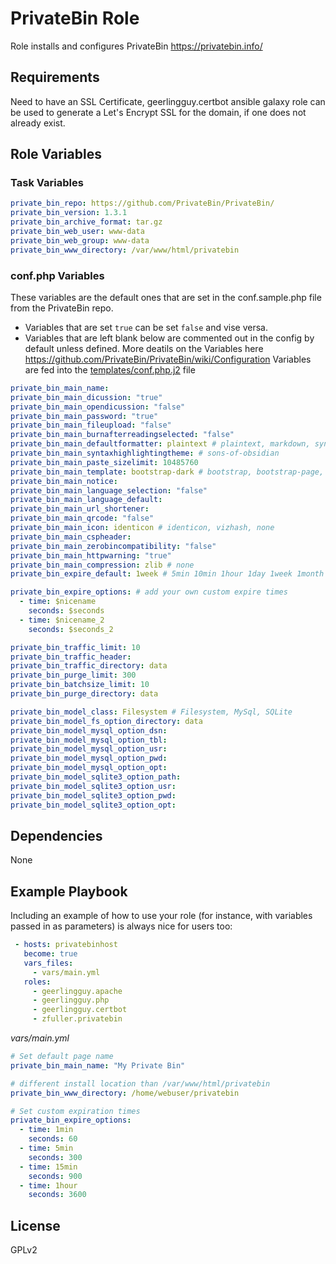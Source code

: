 # PrivateBin Role

Role installs and configures PrivateBin https://privatebin.info/

## Requirements

Need to have an SSL Certificate, geerlingguy.certbot ansible galaxy role can be used to generate a Let's Encrypt SSL for the domain, if one does not already exist.

## Role Variables
### Task Variables
```yaml
private_bin_repo: https://github.com/PrivateBin/PrivateBin/
private_bin_version: 1.3.1
private_bin_archive_format: tar.gz
private_bin_web_user: www-data
private_bin_web_group: www-data
private_bin_www_directory: /var/www/html/privatebin
```

### conf.php Variables
These variables are the default ones that are set in the conf.sample.php file from the PrivateBin repo.
* Variables that are set `true` can be set `false` and vise versa.
* Variables that are left blank below are commented out in the config by default unless defined.
More deatils on the Variables here https://github.com/PrivateBin/PrivateBin/wiki/Configuration
Variables are fed into the [templates/conf.php.j2](templates/conf.php.j2) file

```yaml
private_bin_main_name:
private_bin_main_dicussion: "true"
private_bin_main_opendicussion: "false"
private_bin_main_password: "true"
private_bin_main_fileupload: "false"
private_bin_main_burnafterreadingselected: "false"
private_bin_main_defaultformatter: plaintext # plaintext, markdown, syntaxhighlighting
private_bin_main_syntaxhighlightingtheme: # sons-of-obsidian
private_bin_main_paste_sizelimit: 10485760
private_bin_main_template: bootstrap-dark # bootstrap, bootstrap-page, bootstrap-dark, bootstrap-dark-page, bootstrap-compact, bootstrap-compact-page, page
private_bin_main_notice:
private_bin_main_language_selection: "false"
private_bin_main_language_default:
private_bin_main_url_shortener:
private_bin_main_qrcode: "false"
private_bin_main_icon: identicon # identicon, vizhash, none
private_bin_main_cspheader:
private_bin_main_zerobincompatibility: "false"
private_bin_main_httpwarning: "true"
private_bin_main_compression: zlib # none
private_bin_expire_default: 1week # 5min 10min 1hour 1day 1week 1month 1year never

private_bin_expire_options: # add your own custom expire times
  - time: $nicename
    seconds: $seconds
  - time: $nicename_2
    seconds: $seconds_2

private_bin_traffic_limit: 10
private_bin_traffic_header:
private_bin_traffic_directory: data
private_bin_purge_limit: 300
private_bin_batchsize_limit: 10
private_bin_purge_directory: data

private_bin_model_class: Filesystem # Filesystem, MySql, SQLite
private_bin_model_fs_option_directory: data
private_bin_model_mysql_option_dsn:
private_bin_model_mysql_option_tbl:
private_bin_model_mysql_option_usr:
private_bin_model_mysql_option_pwd:
private_bin_model_mysql_option_opt:
private_bin_model_sqlite3_option_path:
private_bin_model_sqlite3_option_usr:
private_bin_model_sqlite3_option_pwd:
private_bin_model_sqlite3_option_opt:
```

## Dependencies

None

## Example Playbook

Including an example of how to use your role (for instance, with variables passed in as parameters) is always nice for users too:

```yaml
 - hosts: privatebinhost
   become: true
   vars_files:
     - vars/main.yml
   roles:
     - geerlingguy.apache
     - geerlingguy.php
     - geerlingguy.certbot
     - zfuller.privatebin
```
*vars/main.yml*
```yml
# Set default page name
private_bin_main_name: "My Private Bin"

# different install location than /var/www/html/privatebin
private_bin_www_directory: /home/webuser/privatebin

# Set custom expiration times
private_bin_expire_options:
  - time: 1min
    seconds: 60
  - time: 5min
    seconds: 300
  - time: 15min
    seconds: 900
  - time: 1hour
    seconds: 3600
```

## License

GPLv2
